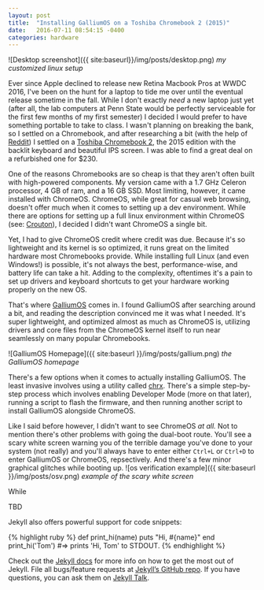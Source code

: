 ```yaml
---
layout: post
title:  "Installing GalliumOS on a Toshiba Chromebook 2 (2015)"
date:   2016-07-11 08:54:15 -0400
categories: hardware
---
```

![Desktop screenshot]({{ site:baseurl}}/img/posts/desktop.png)
*my customized linux setup*


Ever since Apple declined to release new Retina Macbook Pros at WWDC 2016, I've been on the hunt for a laptop to tide me over until the eventual release sometime in the fall. While I don't exactly *need* a new laptop just yet (after all, the lab computers at Penn State would be perfectly serviceable for the first few months of my first semester) I decided I would prefer to have something portable to take to class. I wasn't planning on breaking the bank, so I settled on a Chromebook, and after researching a bit (with the help of [Reddit](http://reddit.com/r/chromeos)) I settled on a [Toshiba Chromebook 2](https://www.amazon.com/Toshiba-Chromebook-CB35-C3300-Backlit-Keyboard/dp/B015806LMM), the 2015 edition with the backlit keyboard and beautiful IPS screen. I was able to find a great deal on a refurbished one for $230.
<!--more-->

One of the reasons Chromebooks are so cheap is that they aren't often built with high-powered components. My version came with a 1.7 GHz Celeron processor, 4 GB of ram, and a 16 GB SSD. Most limiting, however, it came installed with ChromeOS. ChromeOS, while great for casual web browsing, doesn't offer much when it comes to setting up a dev environment. While there are options for setting up a full linux environment within ChromeOS (see: [Crouton](https://github.com/dnschneid/crouton)), I decided I didn't want ChromeOS a single bit.


Yet, I had to give ChromeOS credit where credit was due. Because it's so lightweight and its kernel is so optimized, it runs great on the limited hardware most Chromebooks provide. While installing full Linux (and even Windows!) is possible, it's not always the best, performance-wise, and battery life can take a hit. Adding to the complexity, oftentimes it's a pain to set up drivers and keyboard shortcuts to get your hardware working properly on the new OS.

That's where  [GalliumOS](https://galliumos.org/) comes in. I found GalliumOS after searching around a bit, and reading the description convinced me it was what I needed. It's super lightweight, and optimized almost as much as ChromeOS is, utilizing drivers and core files from the ChromeOS kernel itself to run near seamlessly on many popular Chromebooks.

![GalliumOS Homepage]({{ site:baseurl }}/img/posts/gallium.png)
*the GalliumOS homepage*

There's a few options when it comes to actually installing GalliumOS. The least invasive involves using a utility called [chrx](https://chrx.org/). There's a simple step-by-step process which involves enabling Developer Mode (more on that later), running a script to flash the firmware, and then running another script to install GalliumOS alongside ChromeOS.

Like I said before however, I didn't want to see ChromeOS *at all.* Not to mention there's other problems with going the dual-boot route. You'll see a scary white screen warning you of the terrible damage you've done to your system (not really) and you'll always have to enter either `Ctrl+L` or `Ctrl+D` to enter GalliumOS or ChromeOS, repsectively. And there's a few minor graphical glitches while booting up. 
![os verification example]({{ site:baseurl }}/img/posts/osv.png)
*example of the scary white screen*


While 

TBD


Jekyll also offers powerful support for code snippets:

{% highlight ruby %}
def print_hi(name)
  puts "Hi, #{name}"
end
print_hi('Tom')
#=> prints 'Hi, Tom' to STDOUT.
{% endhighlight %}

Check out the [Jekyll docs][jekyll-docs] for more info on how to get the most out of Jekyll. File all bugs/feature requests at [Jekyll’s GitHub repo][jekyll-gh]. If you have questions, you can ask them on [Jekyll Talk][jekyll-talk].

[jekyll-docs]: http://jekyllrb.com/docs/home
[jekyll-gh]:   https://github.com/jekyll/jekyll
[jekyll-talk]: https://talk.jekyllrb.com/

